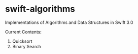 # swift-algorithms
Implementations of Algorithms and Data Structures in Swift 3.0


Current Contents: 

1) Quicksort
2) Binary Search
